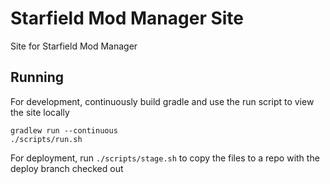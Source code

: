 # Starfield Mod Manager Site

Site for Starfield Mod Manager

## Running

For development, continuously build gradle and use the run script to view the site locally 
```
gradlew run --continuous
./scripts/run.sh
```

For deployment, run `./scripts/stage.sh` to copy the files to a repo with the deploy branch checked out
